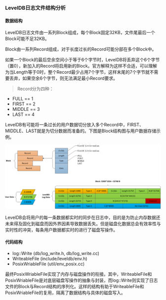 ### LevelDB日志文件结构分析

#### 数据结构 

LevelDB日志文件由一系列Block组成，每个Block固定32KB，文件尾最后一个Block可能不足32KB。

Block由一系列Record组成，对于长度过长的Record可能分部在多个Block中。

如果一个Block的最后空余空间小于等于6个字节时，LevelDB将丢弃这个6个字节（置0），新加入的Record将启用新的Block。官方解释为这样不合适，可以理解为当Length等于0时，整个Record最少占用7个字节，这样末尾的7个字节就不需要丢弃，如果空余6个字节，则无法满足最小Record要求。

> Record分为四种：

- FULL   == 1
- FIRST  == 2
- MIDDLE == 3
- LAST   == 4

LevelDB有可能将一条过长的用户数据切分放入多个Record中，FIRST、MIDDLE、LAST就是为切分数据而准备的。下图是Block结构图与用户数据存储示例。

![Example](https://github.com/wanghaiyang1930/wanghaiyang1930.github.io/blob/master/leveldb/image/LevelDB-Log-Struct.png)

LevelDB会将用户的每一条数据都实时的同步在日志中，目的是为防止内存数据还未来得及固化到磁盘而因外界因素导致数据丢失。但是磁盘化数据总会有效率性与实时性的冲突，每条用户数据都实时的进行了磁盘写操作。

#### 代码结构

- log::Write (db/log_write.h, db/log_write.cc)
- WriteableFile (include/leveldb/env.h)
- PosixWriableFile (util/env_posix.cc)

最终PosixWriableFile实现了内存与磁盘操作的衔接。其中，WriteableFile和PosixWriableFile是对底层磁盘写操作的抽象与封装，而log::Write则实现了日志文件的Block与Record结构的序列化。这样的结构有助于WriteableFile和PosixWriableFile的复用，隔离了数据结构与具体的磁盘写入。
